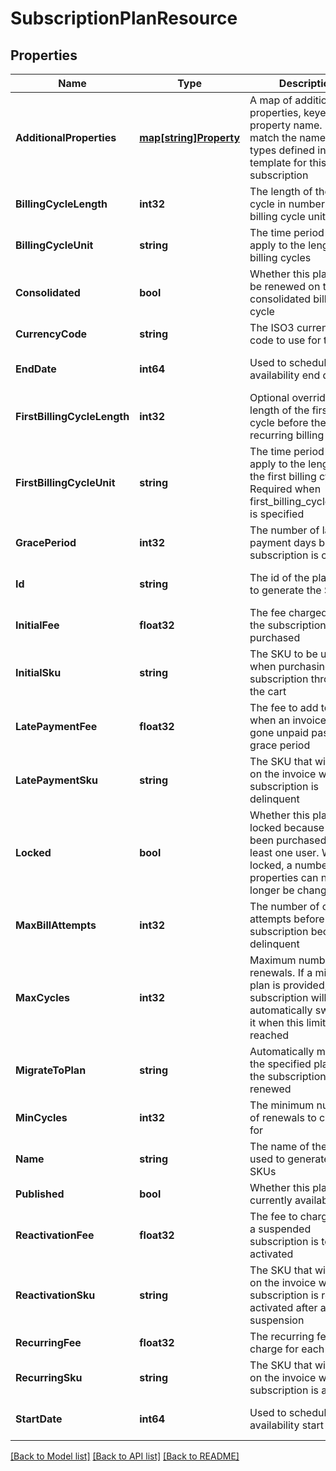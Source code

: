 # SubscriptionPlanResource

## Properties
Name | Type | Description | Notes
------------ | ------------- | ------------- | -------------
**AdditionalProperties** | [**map[string]Property**](Property.md) | A map of additional properties, keyed on the property name.  Must match the names and types defined in the template for this subscription | [optional] [default to null]
**BillingCycleLength** | **int32** | The length of the billing cycle in number of billing cycle unit | [default to null]
**BillingCycleUnit** | **string** | The time period unit to apply to the length of billing cycles | [default to null]
**Consolidated** | **bool** | Whether this plan will be renewed on the consolidated billing cycle | [default to null]
**CurrencyCode** | **string** | The ISO3 currency code to use for the fees | [default to null]
**EndDate** | **int64** | Used to schedule plan availability end date | [optional] [default to null]
**FirstBillingCycleLength** | **int32** | Optional override for the length of the first billing cycle before the first recurring billing | [optional] [default to null]
**FirstBillingCycleUnit** | **string** | The time period unit to apply to the length of the first billing cycle. Required when first_billing_cycle_length is specified | [optional] [default to null]
**GracePeriod** | **int32** | The number of late payment days before a subscription is canceled | [default to null]
**Id** | **string** | The id of the plan used to generate the SKUs | [optional] [default to null]
**InitialFee** | **float32** | The fee charged when the subscription is purchased | [default to null]
**InitialSku** | **string** | The SKU to be used when purchasing the subscription through the cart | [optional] [default to null]
**LatePaymentFee** | **float32** | The fee to add to the bill when an invoice has gone unpaid passed the grace period | [default to null]
**LatePaymentSku** | **string** | The SKU that will show on the invoice when the subscription is delinquent | [optional] [default to null]
**Locked** | **bool** | Whether this plan is locked because it has been purchased by at least one user.  When locked, a number of properties can no longer be changed | [optional] [default to null]
**MaxBillAttempts** | **int32** | The number of charge attempts before the subscription becomes delinquent | [default to null]
**MaxCycles** | **int32** | Maximum number of renewals. If a migration plan is provided, the subscription will automatically switch to it when this limit is reached | [optional] [default to null]
**MigrateToPlan** | **string** | Automatically migrate to the specified plan when the subscription is first renewed | [optional] [default to null]
**MinCycles** | **int32** | The minimum number of renewals to charge for | [optional] [default to null]
**Name** | **string** | The name of the plan used to generate the SKUs | [default to null]
**Published** | **bool** | Whether this plan is currently available | [default to null]
**ReactivationFee** | **float32** | The fee to charge when a suspended subscription is to be re-activated | [default to null]
**ReactivationSku** | **string** | The SKU that will show on the invoice when the subscription is re-activated after a suspension | [optional] [default to null]
**RecurringFee** | **float32** | The recurring fee to charge for each renewal | [default to null]
**RecurringSku** | **string** | The SKU that will show on the invoice when the subscription is activated | [optional] [default to null]
**StartDate** | **int64** | Used to schedule plan availability start date | [optional] [default to null]

[[Back to Model list]](../README.md#documentation-for-models) [[Back to API list]](../README.md#documentation-for-api-endpoints) [[Back to README]](../README.md)



